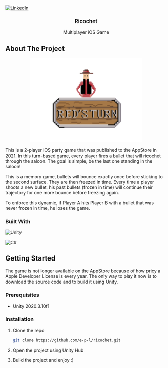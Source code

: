 <a name="readme-top"></a>

[![LinkedIn][linkedin-shield]][linkedin-url]

<!-- PROJECT TITLE -->
<div align="center">
<h3 align="center">Ricochet</h3>
  <p align="center">
    Multiplayer iOS Game
    <br />
  </p>
</div>

<!-- ABOUT THE PROJECT -->
## About The Project

<p align="center">
  <img src="images/screenshot2.png" width="350" title="ricochet">
</p>

This is a 2-player iOS party game that was published to the AppStore in 2021. In this turn-based game, every player fires a bullet that will ricochet through the saloon. The goal is simple, be the last one standing in the saloon!

This is a memory game, bullets will bounce exactly once before sticking to the second surface. They are then freezed in time. Every time a player shoots a new bullet, his past bullets (frozen in time) will continue their trajectory for one more bounce before freezing again.

To enforce this dynamic, if Player A hits Player B with a bullet that was never frozen in time, he loses the game.


### Built With

![Unity](https://img.shields.io/badge/unity-%23000000.svg?style=for-the-badge&logo=unity&logoColor=white)

![C#](https://img.shields.io/badge/c%23-%23239120.svg?style=for-the-badge&logo=csharp&logoColor=white)

<!-- GETTING STARTED -->
## Getting Started

The game is not longer available on the AppStore because of how pricy a Apple Developer License is every year. The only way to play it now is to download the source code and to build it using Unity.

### Prerequisites


* Unity 2020.3.10f1


### Installation


1. Clone the repo
   ```sh
   git clone https://github.com/e-p-l/ricochet.git
   ```
2. Open the project using Unity Hub

3. Build the project and enjoy :)


<!-- MARKDOWN LINKS & IMAGES -->
[linkedin-shield]: https://img.shields.io/badge/-LinkedIn-black.svg?style=for-the-badge&logo=linkedin&colorB=555
[linkedin-url]: https://www.linkedin.com/in/edouard-perrault-laliberte/
